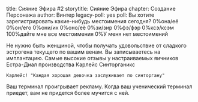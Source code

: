 title: Сияние Эфира #2
storytitle: Сияние Эфира
chapter: Создание Персонажа
author: Винтер
legacy-poll: yes
poll: Вы хотите зарегистрировать какие-нибудь местоимения сегодня?
      0%она/её
      0%он/его
      0%они/их
      0%оно/её
      0%зи/зир
      0%фэ/фэр
      0%ксэ/ксэм
      100%дайте мне все местоимения
      0%У меня нет местоимений

Не нужно быть женщиной, чтобы получать удовольствие от сладкого эстрогена текущего по вашим венам. Вы записываетесь на имплантацию. Самые высокие отзывы у настраиваемых яичников Естра-Диал производства Карлейс Синторганикс

`Карлейс! "Каждая хорошая девочка заслуживает по синторгану"`

Ваш терминал проигрывает рекламу. Когда ваш ученический терминал приедет, вам не придется более мучится с ней.
